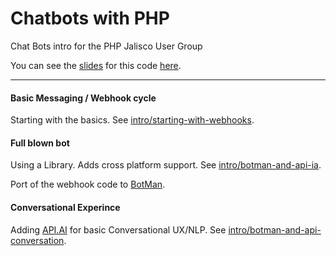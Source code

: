 # Chatbots with PHP

Chat Bots intro for the PHP Jalisco User Group

 You can see the [slides](presentacion/) for this code [here](presentacion/). 

-----

#### Basic Messaging / Webhook cycle

Starting with the basics. See [intro/starting-with-webhooks](https://github.com/eduardoromero/phpjalisco-chatbots/tree/e0a7c78dd368aeb7699a9a25e96b23af279dcf3d).

#### Full blown bot
Using a Library. Adds cross platform support. See [intro/botman-and-api-ia](https://github.com/eduardoromero/phpjalisco-chatbots/tree/intro/botman-and-api-ia).

Port of the webhook code to [BotMan](https://botman.io/).
 
#### Conversational Experince
Adding [API.AI](https://api.ai/) for basic Conversational UX/NLP. See [intro/botman-and-api-conversation](https://github.com/eduardoromero/phpjalisco-chatbots/tree/intro/botman-and-api-conversation).